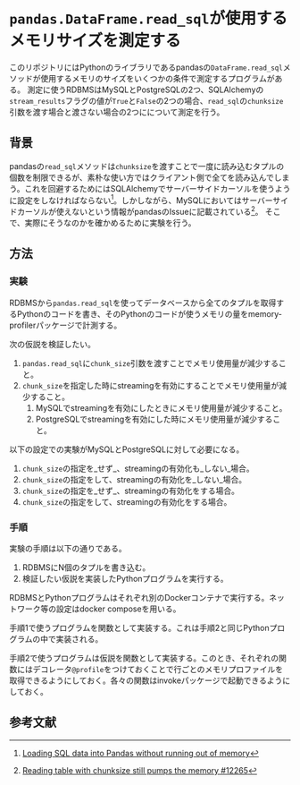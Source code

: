 # `pandas.DataFrame.read_sql`が使用するメモリサイズを測定する

このリポジトリにはPythonのライブラリであるpandasの`DataFrame.read_sql`メソッドが使用するメモリのサイズをいくつかの条件で測定するプログラムがある。
測定に使うRDBMSはMySQLとPostgreSQLの2つ、SQLAlchemyの`stream_results`フラグの値が`True`と`False`の2つの場合、`read_sql`の`chunksize`引数を渡す場合と渡さない場合の2つにについて測定を行う。

<!-- 得られた結果を書く -->

## 背景

pandasの`read_sql`メソッドは`chunksize`を渡すことで一度に読み込むタプルの個数を制限できるが、素朴な使い方ではクライアント側で全てを読み込んでしまう。これを回避するためにはSQLAlchemyでサーバーサイドカーソルを使うように設定をしなければならない[^1]。しかしながら、MySQLにおいてはサーバーサイドカーソルが使えないという情報がpandasのIssueに記載されている[^2]。
そこで、実際にそうなのかを確かめるために実験を行う。

## 方法

### 実験

RDBMSから`pandas.read_sql`を使ってデータベースから全てのタプルを取得するPythonのコードを書き、そのPythonのコードが使うメモリの量をmemory-profilerパッケージで計測する。

次の仮説を検証したい。

1. `pandas.read_sql`に`chunk_size`引数を渡すことでメモリ使用量が減少すること。
2. `chunk_size`を指定した時にstreamingを有効にすることでメモリ使用量が減少すること。
    1. MySQLでstreamingを有効にしたときにメモリ使用量が減少すること。
    2. PostgreSQLでstreamingを有効にした時にメモリ使用量が減少すること。

以下の設定での実験がMySQLとPostgreSQLに対して必要になる。

1. `chunk_size`の指定を_せず_、streamingの有効化も_しない_場合。
2. `chunk_size`の指定をして、streamingの有効化を_しない_場合。
3. `chunk_size`の指定を_せず_、streamingの有効化をする場合。
4. `chunk_size`の指定をして、streamingの有効化をする場合。

### 手順

実験の手順は以下の通りである。

1. RDBMSにN個のタプルを書き込む。
2. 検証したい仮説を実装したPythonプログラムを実行する。

RDBMSとPythonプログラムはそれぞれ別のDockerコンテナで実行する。ネットワーク等の設定はdocker composeを用いる。

手順1で使うプログラムを関数として実装する。これは手順2と同じPythonプログラムの中で実装される。

手順2で使うプログラムは仮説を関数として実装する。このとき、それぞれの関数にはデコレータ`@profile`をつけておくことで行ごとのメモリプロファイルを取得できるようにしておく。各々の関数はinvokeパッケージで起動できるようにしておく。

## 参考文献

[^1]: [Loading SQL data into Pandas without running out of memory](https://pythonspeed.com/articles/pandas-sql-chunking/)

[^2]: [Reading table with chunksize still pumps the memory #12265](https://github.com/pandas-dev/pandas/issues/12265)
